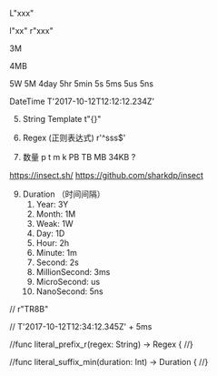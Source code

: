  L"xxx"

 l"xx"
 r"xxx"

 3M

 4MB

 5W
 5M
 4day
 5hr
 5min
 5s
 5ms
 5us
 5ns

 DateTime T'2017-10-12T12:12:12.234Z'

 5. String Template  t"{}"

7. Regex (正则表达式) r'^sss$'


8. 数量   p t m k  PB TB MB 34KB ?

https://insect.sh/
https://github.com/sharkdp/insect

9. Duration （时间间隔）
   1. Year: 3Y
   2. Month: 1M
   3. Weak: 1W
   4. Day: 1D
   5. Hour: 2h
   6. Minute: 1m
   7. Second: 2s
   8. MillionSecond: 3ms
   9. MicroSecond: us
   10. NanoSecond: 5ns

// r"TR8B"

// T'2017-10-12T12:34:12.345Z' + 5ms

//func literal_prefix_r(regex: String) -> Regex {
//}

//func literal_suffix_min(duration: Int) -> Duration {
//}